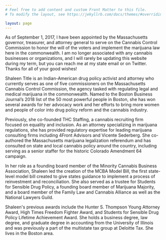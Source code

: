 ```yaml
---
# Feel free to add content and custom Front Matter to this file.
# To modify the layout, see https://jekyllrb.com/docs/themes/#overriding-theme-defaults

layout: page
---
```

<div class="home__intro">
<div class="home__avatar"></div>
<p>As of September 1, 2017, I have been appointed by the Massachusetts governor, treasurer, and attorney general to serve on the Cannabis Control Commission to honor the will of the voters and implement the marijuana law here in the commonwealth. I  am no longer associated with any cannabis businesses or organizations, and I will rarely be updating this website during my term, but you can reach me at my state email or on Twitter. Thanks for all of your good wishes!</p>
</div>
Shaleen Title is an Indian-American drug policy activist and attorney who currently serves as one of five commissioners on the Massachusetts Cannabis Control Commission, the agency tasked with regulating legal and medical marijuana in the commonwealth. Named to the Boston Business Journal’s 2018 list of the 50 most powerful people in Boston, she has won several awards for her advocacy work and her efforts to bring more women and people of color into drug policy reform and the cannabis industry.

Previously, she co-founded THC Staffing, a cannabis recruiting firm focused on equality and inclusion. As an attorney specializing in marijuana regulations, she has provided regulatory expertise for leading marijuana consulting firms including 4Front Advisors and Vicente Sederberg. She co-authored the Massachusetts marijuana legalization referendum and has consulted on state and local cannabis policy around the country, including serving as a senior staffer for the historic Colorado Amendment 64 campaign. 

In her role as a founding board member of the Minority Cannabis Business Association, Shaleen led the creation of the MCBA Model Bill, the first state-level model bill created to give states guidance to implement a process of reinvestment and reconciliation. She also served as a trustee for Students for Sensible Drug Policy, a founding board member of Marijuana Majority, and a board member of the Family Law and Cannabis Alliance as well as the National Lawyers Guild. 

Shaleen's previous awards include the Hunter S. Thompson Young Attorney Award, High Times Freedom Fighter Award, and Students for Sensible Drug Policy Lifetime Achievement Award. She holds a business degree, law degree, and graduate degree in accounting from the University of Illinois and was previously a part of the multistate tax group at Deloitte Tax. She lives in the Boston area. 